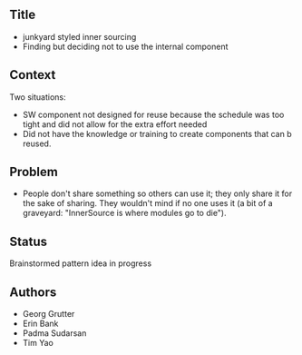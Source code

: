 ## Title
* junkyard styled inner sourcing
* Finding but deciding not to use the internal component

## Context
Two situations:

* SW component not designed for reuse because the schedule was too tight and did not allow for the extra effort needed
* Did not have the knowledge or training to create components that can b reused.

## Problem
* People don't share something so others can use it; they only share it for the sake of sharing. They wouldn't mind if no one uses it (a bit of a graveyard: "InnerSource is where modules go to die").

## Status
Brainstormed pattern idea in progress

## Authors
* Georg Grutter
* Erin Bank
* Padma Sudarsan
* Tim Yao
